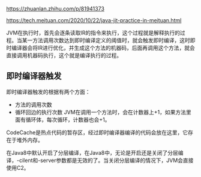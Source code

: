 https://zhuanlan.zhihu.com/p/81941373

https://tech.meituan.com/2020/10/22/java-jit-practice-in-meituan.html

JVM在执行时，首先会逐条读取IR的指令来执行，这个过程就是解释执行的过程。当某一方法调用次数达到即时编译定义的阈值时，就会触发即时编译，这时即时编译器会将IR进行优化，并生成这个方法的机器码，后面再调用这个方法，就会直接调用机器码执行，这个就是编译执行的过程。

## 即时编译器触发 
即时编译器触发的根据有两个方面：
- 方法的调用次数
- 循环回边的执行次数
JVM在调用一个方法时，会在计数器上+1，如果方法里面有循环体，每次循环，计数器也会+1。

CodeCache是热点代码的暂存区，经过即时编译器编译的代码会放在这里，它存在于堆外内存。


在Java8中默认开启了分层编译，在Java8中，无论是开启还是关闭了分层编译，-cilent和-server参数都是无效的了。当关闭分层编译的情况下，JVM会直接使用C2。



